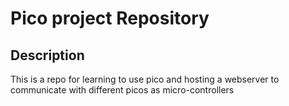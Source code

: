 # Pico project Repository

## Description

This is a repo for learning to use pico and hosting a webserver to communicate with different picos as micro-controllers
